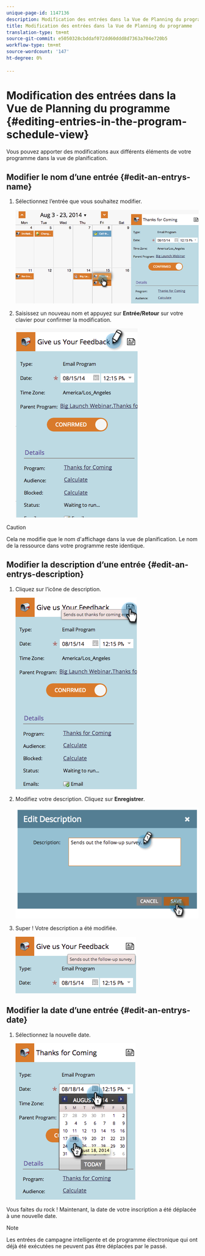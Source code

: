 ```yaml
---
unique-page-id: 1147136
description: Modification des entrées dans la Vue de Planning du programme - Documents marketing - Documentation du produit
title: Modification des entrées dans la Vue de Planning du programme
translation-type: tm+mt
source-git-commit: e5050328cbddaf072dd60ddd8d7363a704e720b5
workflow-type: tm+mt
source-wordcount: '147'
ht-degree: 0%

---
```



# Modification des entrées dans la Vue de Planning du programme {#editing-entries-in-the-program-schedule-view}

Vous pouvez apporter des modifications aux différents éléments de votre programme dans la vue de planification.

## Modifier le nom d’une entrée {#edit-an-entrys-name}

1. Sélectionnez l’entrée que vous souhaitez modifier.

   ![](assets/image2014-9-18-18-3a1-3a36.png)

1. Saisissez un nouveau nom et appuyez sur **Entrée/Retour** sur votre clavier pour confirmer la modification.

   ![](assets/image2014-9-18-18-3a1-3a53.png)

>[!CAUTION]
>
>Cela ne modifie que le nom d&#39;affichage dans la vue de planification. Le nom de la ressource dans votre programme reste identique.

## Modifier la description d’une entrée {#edit-an-entrys-description}

1. Cliquez sur l’icône de description.

   ![](assets/image2014-9-18-18-3a3-3a7.png)

1. Modifiez votre description. Cliquez sur **Enregistrer**.

   ![](assets/image2014-9-18-18-3a3-3a22.png)

1. Super ! Votre description a été modifiée.

   ![](assets/image2014-9-18-18-3a3-3a48.png)

## Modifier la date d’une entrée {#edit-an-entrys-date}

1. Sélectionnez la nouvelle date.

   ![](assets/image2014-9-18-18-3a4-3a39.png)

Vous faites du rock ! Maintenant, la date de votre inscription a été déplacée à une nouvelle date.

>[!NOTE]
>
> Les entrées de campagne intelligente et de programme électronique qui ont déjà été exécutées ne peuvent pas être déplacées par le passé.

